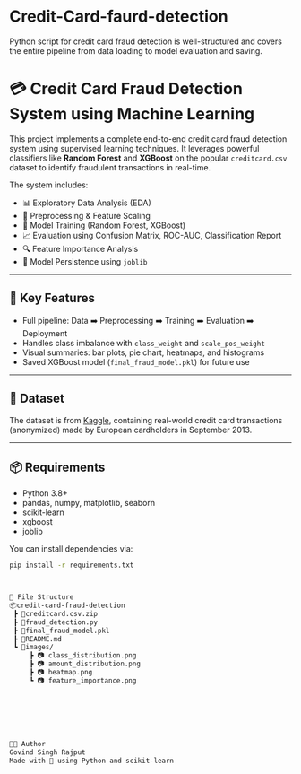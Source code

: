 # Credit-Card-faurd-detection
Python script for credit card fraud detection is well-structured and covers the entire pipeline from data loading to model evaluation and saving. 

# 💳 Credit Card Fraud Detection System using Machine Learning

This project implements a complete end-to-end credit card fraud detection system using supervised learning techniques. It leverages powerful classifiers like **Random Forest** and **XGBoost** on the popular `creditcard.csv` dataset to identify fraudulent transactions in real-time.

The system includes:
- 📊 Exploratory Data Analysis (EDA)
- 🧹 Preprocessing & Feature Scaling
- 🌲 Model Training (Random Forest, XGBoost)
- 📈 Evaluation using Confusion Matrix, ROC-AUC, Classification Report
- 🔍 Feature Importance Analysis
- 💾 Model Persistence using `joblib`

---

## 🚀 Key Features

- Full pipeline: Data ➡️ Preprocessing ➡️ Training ➡️ Evaluation ➡️ Deployment
- Handles class imbalance with `class_weight` and `scale_pos_weight`
- Visual summaries: bar plots, pie chart, heatmaps, and histograms
- Saved XGBoost model (`final_fraud_model.pkl`) for future use

---

## 📁 Dataset

The dataset is from [Kaggle](https://drive.google.com/file/d/1xaUrg-xQntW_Ovy9D_nrf-NlVYPVZ0mn/view?usp=sharing), containing real-world credit card transactions (anonymized) made by European cardholders in September 2013.

---

## 📦 Requirements

- Python 3.8+
- pandas, numpy, matplotlib, seaborn
- scikit-learn
- xgboost
- joblib

You can install dependencies via:

```bash
pip install -r requirements.txt



📁 File Structure
📦credit-card-fraud-detection
 ┣ 📜creditcard.csv.zip
 ┣ 📜fraud_detection.py
 ┣ 📜final_fraud_model.pkl
 ┣ 📜README.md
 ┗ 📁images/
     ┣ 📷 class_distribution.png
     ┣ 📷 amount_distribution.png
     ┣ 📷 heatmap.png
     ┗ 📷 feature_importance.png







👨‍💻 Author
Govind Singh Rajput
Made with 💙 using Python and scikit-learn
